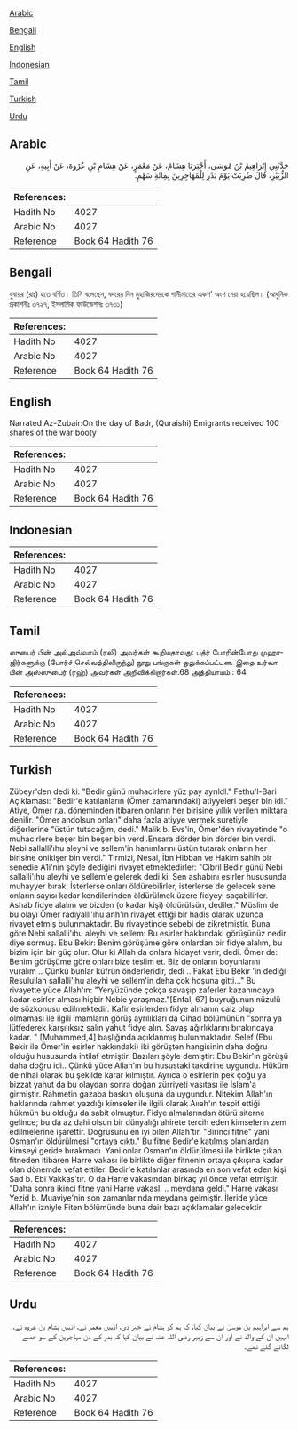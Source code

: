 [Arabic](#arabic)

[Bengali](#bengali)

[English](#english)

[Indonesian](#indonesian)

[Tamil](#tamil)

[Turkish](#turkish)

[Urdu](#urdu)

## Arabic


<div dir="rtl" lang="ar" style={{fontSize:'larger',backgroundColor:'#f8f9fa',padding:20}}>
حَدَّثَنِي إِبْرَاهِيمُ بْنُ مُوسَى، أَخْبَرَنَا هِشَامٌ، عَنْ مَعْمَرٍ، عَنْ هِشَامِ بْنِ عُرْوَةَ، عَنْ أَبِيهِ، عَنِ الزُّبَيْرِ، قَالَ ضُرِبَتْ يَوْمَ بَدْرٍ لِلْمُهَاجِرِينَ بِمِائَةِ سَهْمٍ‏.‏
</div>
<div style={{backgroundColor:'#f8f9fa',padding:20, marginBottom: 10}}><table> <thead> <tr> <th>References:</th> <th></th> </tr> </thead> <tbody><tr><td>Hadith No</td><td>4027</td></tr><tr><td>Arabic No</td><td>4027</td></tr><tr><td>Reference</td><td>Book 64 Hadith 76</td></tr></tbody></table></div>

## Bengali


<div dir="ltr" lang="bn" style={{fontSize:'larger',backgroundColor:'#f8f9fa',padding:20}}>
যুবায়র (রাঃ) হতে বর্ণিত। তিনি বলেছেন, বদরের দিন মুহাজিরদেরকে গানীমাতের একশ’ অংশ দেয়া হয়েছিল। (আধুনিক প্রকাশনীঃ ৩৭২৭, ইসলামিক ফাউন্ডেশনঃ ৩৭৩১)
</div>
<div style={{backgroundColor:'#f8f9fa',padding:20, marginBottom: 10}}><table> <thead> <tr> <th>References:</th> <th></th> </tr> </thead> <tbody><tr><td>Hadith No</td><td>4027</td></tr><tr><td>Arabic No</td><td>4027</td></tr><tr><td>Reference</td><td>Book 64 Hadith 76</td></tr></tbody></table></div>

## English


<div dir="ltr" lang="en" style={{fontSize:'larger',backgroundColor:'#f8f9fa',padding:20}}>
Narrated Az-Zubair:On the day of Badr, (Quraishi) Emigrants received 100 shares of the war booty
</div>
<div style={{backgroundColor:'#f8f9fa',padding:20, marginBottom: 10}}><table> <thead> <tr> <th>References:</th> <th></th> </tr> </thead> <tbody><tr><td>Hadith No</td><td>4027</td></tr><tr><td>Arabic No</td><td>4027</td></tr><tr><td>Reference</td><td>Book 64 Hadith 76</td></tr></tbody></table></div>

## Indonesian


<div dir="ltr" lang="id" style={{fontSize:'larger',backgroundColor:'#f8f9fa',padding:20}}>

</div>
<div style={{backgroundColor:'#f8f9fa',padding:20, marginBottom: 10}}><table> <thead> <tr> <th>References:</th> <th></th> </tr> </thead> <tbody><tr><td>Hadith No</td><td>4027</td></tr><tr><td>Arabic No</td><td>4027</td></tr><tr><td>Reference</td><td>Book 64 Hadith 76</td></tr></tbody></table></div>

## Tamil


<div dir="ltr" lang="ta" style={{fontSize:'larger',backgroundColor:'#f8f9fa',padding:20}}>
ஸுபைர் பின் அல்அவ்வாம் (ரலி) அவர்கள் கூறியதாவது: பத்ர் போரின்போது முஹாஜிர்களுக்கு (போர்ச் செல்வத்திலிருந்து) நூறு பங்குகள் ஒதுக்கப்பட்டன. இதை உர்வா பின் அஸ்ஸுபைர் (ரஹ்) அவர்கள் அறிவிக்கிறார்கள்.68 அத்தியாயம் : 64
</div>
<div style={{backgroundColor:'#f8f9fa',padding:20, marginBottom: 10}}><table> <thead> <tr> <th>References:</th> <th></th> </tr> </thead> <tbody><tr><td>Hadith No</td><td>4027</td></tr><tr><td>Arabic No</td><td>4027</td></tr><tr><td>Reference</td><td>Book 64 Hadith 76</td></tr></tbody></table></div>

## Turkish


<div dir="ltr" lang="tr" style={{fontSize:'larger',backgroundColor:'#f8f9fa',padding:20}}>
Zübeyr'den dedi ki: "Bedir günü muhacirlere yüz pay ayrıldl." Fethu'l-Bari Açıklaması: "Bedir'e katılanların (Ömer zamanındaki) atiyyeleri beşer bin idi." Atiye, Ömer r.a. döneminden itibaren onların her birisine yıllık verilen miktara denilir. "Ömer andolsun onları" daha fazla atiyye vermek suretiyle diğerlerine "üstün tutacağım, dedi." Malik b. Evs'in, Ömer'den rivayetinde "o muhacirlere beşer bin beşer bin verdi.Ensara dörder bin dörder bin verdi. Nebi sallalli'ıhu aleyhi ve sellem'in hanımlarını üstün tutarak onların her birisine onikişer bin verdi." Tirmizi, Nesai, İbn Hibban ve Hakim sahih bir senedie A1i'nin şöyle dediğini rivayet etmektedirler: "Cibril Bedir günü Nebi sallalli'ıhu aleyhi ve sellem'e gelerek dedi ki: Sen ashabını esirler hususunda muhayyer bırak. İsterlerse onları öldürebilirler, isterlerse de gelecek sene onların sayısı kadar kendilerinden öldürülmek üzere fidyeyi saçabilirler. Ashab fidye alalım ve bizden (o kadar kişi) öldürülsün, dediler." Müslim de bu olayı Ömer radıyalli'ıhu anh'ın rivayet ettiği bir hadis olarak uzunca rivayet etmiş bulunmaktadır. Bu rivayetinde sebebi de zikretmiştir. Buna göre Nebi sallalli'ıhu aleyhi ve sellem: Bu esirler hakkındaki görüşünüz nedir diye sormuş. Ebu Bekir: Benim görüşüme göre onlardan bir fidye alalım, bu bizim için bir güç olur. Olur ki Allah da onlara hidayet verir, dedi. Ömer de: Benim görüşüme göre onları bize teslim et. Biz de onların boyunlarını vuralım .. Çünkü bunlar küfrün önderleridir, dedi .. Fakat Ebu Bekir 'in dediği Resulullah sallalli'ıhu aleyhi ve sellem'in deha çok hoşuna gitti..." Bu rivayette yüce Allah'ın: "Yeryüzünde çokça savaşıp zaferler kazanıncaya kadar esirler alması hiçbir Nebie yaraşmaz."[Enfal, 67] buyruğunun nüzulü de sözkonusu edilmektedir. Kafir esirlerden fidye almanın caiz olup olmaması ile ilgili imamların görüş ayrılıkları da Cihad bölümünün "sonra ya lütfederek karşılıksız salın yahut fidye alın. Savaş ağırlıklarını bırakıncaya kadar. " [Muhammed,4] başlığında açıklanmış bulunmaktadır. Selef (Ebu Bekir ile Ömer'in esirler hakkındaki) iki görüşten hangisinin daha doğru olduğu hususunda ihtilaf etmiştir. Bazıları şöyle demiştir: Ebu Bekir'in görüşü daha doğru idi.. Çünkü yüce Allah'ın bu husustaki takdirine uygundu. Hüküm de nihai olarak bu şekilde karar kılmıştır. Ayrıca o esirlerin pek çoğu ya bizzat yahut da bu olaydan sonra doğan zürriyeti vasıtası ile İslam'a girmiştir. Rahmetin gazaba baskın oluşuna da uygundur. Nitekim Allah'ın haklarında rahmet yazdığı kimseler ile ilgili olarak Aııah'ın tespit ettiği hükmün bu olduğu da sabit olmuştur. Fidye almalarından ötürü siterne gelince; bu da az dahi olsun bir dünyalığı ahirete tercih eden kimselerin zem edilmelerine işarettir. Doğrusunu en iyi bilen Allah'tır. "Birinci fitne" yani Osman'ın öldürülmesi "ortaya çıktı." Bu fitne Bedir'e katılmış olanlardan kimseyi geride bırakmadı. Yani onlar Osman'ın öldürülmesi ile birlikte çıkan fitneden itibaren Harre vakası ile birlikte diğer fitnenin ortaya çıkışına kadar olan dönemde vefat ettiler. Bedir'e katılanlar arasında en son vefat eden kişi Sad b. Ebi Vakkas'tır. O da Harre vakasından birkaç yıl önce vefat etmiştir. "Daha sonra ikinci fitne yani Harre vakasl. .. meydana geldi." Harre vakası Yezid b. Muaviye'nin son zamanlarında meydana gelmiştir. İleride yüce Allah'ın izniyle Fiten bölümünde buna dair bazı açıklamalar gelecektir
</div>
<div style={{backgroundColor:'#f8f9fa',padding:20, marginBottom: 10}}><table> <thead> <tr> <th>References:</th> <th></th> </tr> </thead> <tbody><tr><td>Hadith No</td><td>4027</td></tr><tr><td>Arabic No</td><td>4027</td></tr><tr><td>Reference</td><td>Book 64 Hadith 76</td></tr></tbody></table></div>

## Urdu


<div dir="rtl" lang="ur" style={{fontSize:'larger',backgroundColor:'#f8f9fa',padding:20}}>
ہم سے ابراہیم بن موسیٰ نے بیان کیا، کہ ہم کو ہشام نے خبر دی، انہیں معمر نے، انہیں ہشام بن عروہ نے، انہیں ان کے والد نے اور ان سے زبیر رضی اللہ عنہ نے بیان کیا کہ بدر کے دن مہاجرین کے سو حصے لگائے گئے تھے۔
</div>
<div style={{backgroundColor:'#f8f9fa',padding:20, marginBottom: 10}}><table> <thead> <tr> <th>References:</th> <th></th> </tr> </thead> <tbody><tr><td>Hadith No</td><td>4027</td></tr><tr><td>Arabic No</td><td>4027</td></tr><tr><td>Reference</td><td>Book 64 Hadith 76</td></tr></tbody></table></div>
